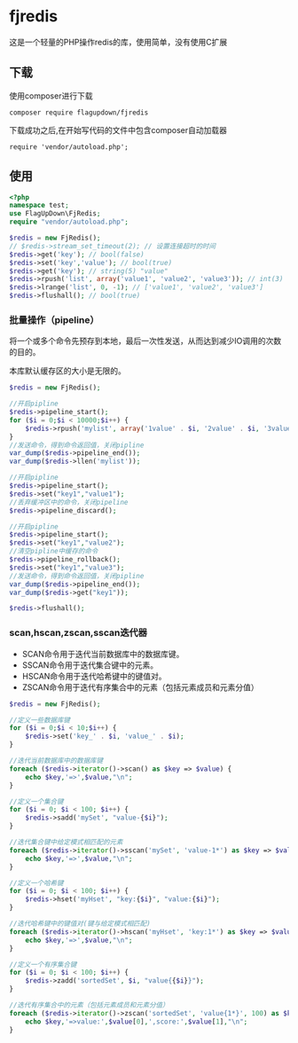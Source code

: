 # fjredis #

这是一个轻量的PHP操作redis的库，使用简单，没有使用C扩展

## 下载

使用composer进行下载

```
composer require flagupdown/fjredis
```

下载成功之后,在开始写代码的文件中包含composer自动加载器

```
require 'vendor/autoload.php';
```

## 使用

```php
<?php
namespace test;
use FlagUpDown\FjRedis;
require "vendor/autoload.php";

$redis = new FjRedis();
// $redis->stream_set_timeout(2); // 设置连接超时的时间
$redis->get('key'); // bool(false)
$redis->set('key','value'); // bool(true)
$redis->get('key'); // string(5) "value"
$redis->rpush('list', array('value1', 'value2', 'value3')); // int(3)
$redis->lrange('list', 0, -1); // ['value1', 'value2', 'value3']
$redis->flushall(); // bool(true)
```

### 批量操作（pipeline）

将一个或多个命令先预存到本地，最后一次性发送，从而达到减少IO调用的次数的目的。

本库默认缓存区的大小是无限的。

```php
$redis = new FjRedis();

//开启pipline
$redis->pipeline_start();
for ($i = 0;$i < 10000;$i++) {
    $redis->rpush('mylist', array('1value' . $i, '2value' . $i, '3value' . $i));
}
//发送命令，得到命令返回值，关闭pipline
var_dump($redis->pipeline_end());
var_dump($redis->llen('mylist'));

//开启pipline
$redis->pipeline_start();
$redis->set("key1","value1");
//丢弃缓冲区中的命令，关闭pipeline
$redis->pipeline_discard();

//开启pipline
$redis->pipeline_start();
$redis->set("key1","value2");
//清空pipline中缓存的命令
$redis->pipeline_rollback();
$redis->set("key1","value3");
//发送命令，得到命令返回值，关闭pipline
var_dump($redis->pipeline_end());
var_dump($redis->get("key1"));

$redis->flushall();
```

### scan,hscan,zscan,sscan迭代器

+ SCAN命令用于迭代当前数据库中的数据库键。
+ SSCAN命令用于迭代集合键中的元素。
+ HSCAN命令用于迭代哈希键中的键值对。
+ ZSCAN命令用于迭代有序集合中的元素（包括元素成员和元素分值）

```php
$redis = new FjRedis();

//定义一些数据库键
for ($i = 0;$i < 10;$i++) {
    $redis->set('key_' . $i, 'value_' . $i);
}

//迭代当前数据库中的数据库键
foreach ($redis->iterator()->scan() as $key => $value) {
    echo $key,'=>',$value,"\n";
}

//定义一个集合键
for ($i = 0; $i < 100; $i++) {
    $redis->sadd('mySet', "value-{$i}");
}

//迭代集合键中给定模式相匹配的元素
foreach ($redis->iterator()->sscan('mySet', 'value-1*') as $key => $value) {
    echo $key,'=>',$value,"\n";
}

//定义一个哈希键
for ($i = 0; $i < 100; $i++) {
    $redis->hset('myHset', "key:{$i}", "value:{$i}");
}

//迭代哈希键中的键值对(键与给定模式相匹配)
foreach ($redis->iterator()->hscan('myHset', 'key:1*') as $key => $value) {
    echo $key,'=>',$value,"\n";
}

//定义一个有序集合键
for ($i = 0; $i < 100; $i++) {
    $redis->zadd('sortedSet', $i, "value{{$i}}");
}

//迭代有序集合中的元素（包括元素成员和元素分值）
foreach ($redis->iterator()->zscan('sortedSet', 'value{1*}', 100) as $key => $value) {
    echo $key,'=>value:',$value[0],',score:',$value[1],"\n";
}
```

